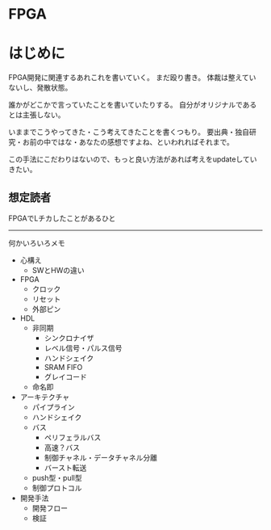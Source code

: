 FPGA
====

# はじめに

FPGA開発に関連するあれこれを書いていく。
まだ殴り書き。
体裁は整えていないし、発散状態。

誰かがどこかで言っていたことを書いていたりする。
自分がオリジナルであるとは主張しない。

いままでこうやってきた・こう考えてきたことを書くつもり。
要出典・独自研究・お前の中ではな・あなたの感想ですよね、といわれればそれまで。

この手法にこだわりはないので、もっと良い方法があれば考えをupdateしていきたい。


## 想定読者

FPGAでLチカしたことがあるひと

----

何かいろいろメモ

  * 心構え
    * SWとHWの違い
  * FPGA
    * クロック
    * リセット
    * 外部ピン
  * HDL
    * 非同期
       * シンクロナイザ
       * レベル信号・パルス信号
       * ハンドシェイク
       * SRAM FIFO
       * グレイコード
    * 命名即
  * アーキテクチャ
    * パイプライン
    * ハンドシェイク
    * バス
      * ペリフェラルバス
      * 高速？バス
      * 制御チャネル・データチャネル分離
      * バースト転送
    * push型・pull型
    * 制御プロトコル
  * 開発手法
    * 開発フロー
    * 検証
    
  
